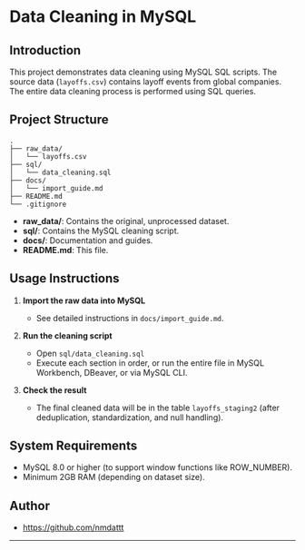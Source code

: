# Data Cleaning in MySQL

## Introduction

This project demonstrates data cleaning using MySQL SQL scripts. The source data (`layoffs.csv`) contains layoff events from global companies. The entire data cleaning process is performed using SQL queries.

## Project Structure

```
.
├── raw_data/
│   └── layoffs.csv
├── sql/
│   └── data_cleaning.sql
├── docs/
│   └── import_guide.md
├── README.md
└── .gitignore
```

- **raw_data/**: Contains the original, unprocessed dataset.
- **sql/**: Contains the MySQL cleaning script.
- **docs/**: Documentation and guides.
- **README.md**: This file.

## Usage Instructions

1. **Import the raw data into MySQL**
    - See detailed instructions in `docs/import_guide.md`.

2. **Run the cleaning script**
    - Open `sql/data_cleaning.sql`
    - Execute each section in order, or run the entire file in MySQL Workbench, DBeaver, or via MySQL CLI.

3. **Check the result**
    - The final cleaned data will be in the table `layoffs_staging2` (after deduplication, standardization, and null handling).

## System Requirements

- MySQL 8.0 or higher (to support window functions like ROW_NUMBER).
- Minimum 2GB RAM (depending on dataset size).

## Author

- https://github.com/nmdattt

---
